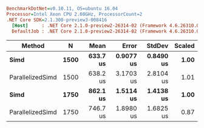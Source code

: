 ``` ini

BenchmarkDotNet=v0.10.11, OS=ubuntu 16.04
Processor=Intel Xeon CPU 2.60GHz, ProcessorCount=2
.NET Core SDK=2.1.300-preview3-008416
  [Host]     : .NET Core 2.1.0-preview2-26314-02 (Framework 4.6.26310.01), 64bit RyuJIT
  DefaultJob : .NET Core 2.1.0-preview2-26314-02 (Framework 4.6.26310.01), 64bit RyuJIT


```
|           Method |    N |     Mean |     Error |    StdDev | Scaled |
|----------------- |----- |---------:|----------:|----------:|-------:|
|             **Simd** | **1500** | **633.7 us** | **0.9077 us** | **0.8490 us** |   **1.00** |
| ParallelizedSimd | 1500 | 638.2 us | 3.1703 us | 2.8104 us |   1.01 |
|             **Simd** | **1750** | **862.1 us** | **1.5114 us** | **1.4138 us** |   **1.00** |
| ParallelizedSimd | 1750 | 746.7 us | 1.8980 us | 1.6825 us |   0.87 |
